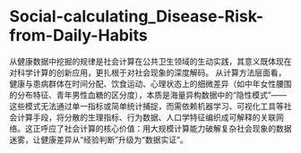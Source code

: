 # Social-calculating_Disease-Risk-from-Daily-Habits
从健康数据中挖掘的规律是社会计算在公共卫生领域的生动实践，其意义既体现在对科学计算的创新应用，更扎根于对社会现象的深度解码。   从计算方法层面看，健康与患病群体在时间分配、饮食运动、心理状态上的细微差异（如中年女性腰围的分布特征、青年男性血糖的区分度），本质是海量异构数据中的“隐性模式”——这些模式无法通过单一指标或简单统计捕捉，而需依赖机器学习、可视化工具等社会计算手段，将分散的生理指标、行为数据、人口学特征编织成可解释的关联网络。这正呼应了社会计算的核心价值：用大规模计算能力破解复杂社会现象的数据迷雾，让健康差异从“经验判断”升级为“数据实证”。
